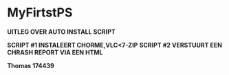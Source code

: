 # MyFirtstPS

**UITLEG OVER AUTO INSTALL SCRIPT**

**SCRIPT #1 INSTALEERT CHORME,VLC<7-ZIP**
**SCRIPT #2 VERSTUURT EEN CHRASH REPORT VIA EEN HTML**

**Thomas 174439** 
